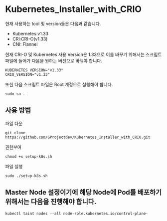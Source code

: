 # Kubernetes_Installer_with_CRIO
현재 사용하는 tool 및 version들은 다음과 같습니다.
- Kubernetes:v1.33
- CRI:CRI-O(v1.33)
- CNI: Flannel

현재 CRI-O 및 Kubernetes 사용 Version은 1.33으로 이를 바꾸기 위해서는 스크립트 파일에 들어가 다음을 원하는 버전으로 바꿔야 합니다.
```
KUBERNETES_VERSION="v1.33"
CRIO_VERSION="v1.33"
```
또한 다음 스크립트 파일은 Root 계정으로 실행해야 합니다.
```
sudo su -
``` 
## 사용 방법
파일 다운
```
git clone https://github.com/GProjectdev/Kubernetes_Installer_with_CRIO.git 
```

권한부여
```
chmod +x setup-k8s.sh
```

파일 실행
```
sudo ./setup-k8s.sh
```

## Master Node 설정이기에 해당 Node에 Pod를 배포하기 위해서는 다음을 진행해야 합니다.
```
kubectl taint nodes --all node-role.kubernetes.io/control-plane-
```
